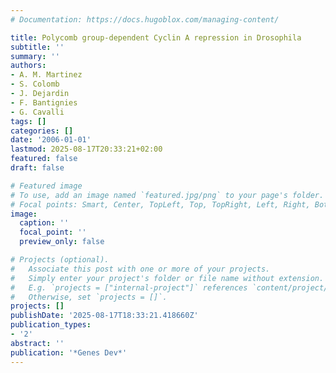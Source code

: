 ```yaml
---
# Documentation: https://docs.hugoblox.com/managing-content/

title: Polycomb group-dependent Cyclin A repression in Drosophila
subtitle: ''
summary: ''
authors:
- A. M. Martinez
- S. Colomb
- J. Dejardin
- F. Bantignies
- G. Cavalli
tags: []
categories: []
date: '2006-01-01'
lastmod: 2025-08-17T20:33:21+02:00
featured: false
draft: false

# Featured image
# To use, add an image named `featured.jpg/png` to your page's folder.
# Focal points: Smart, Center, TopLeft, Top, TopRight, Left, Right, BottomLeft, Bottom, BottomRight.
image:
  caption: ''
  focal_point: ''
  preview_only: false

# Projects (optional).
#   Associate this post with one or more of your projects.
#   Simply enter your project's folder or file name without extension.
#   E.g. `projects = ["internal-project"]` references `content/project/deep-learning/index.md`.
#   Otherwise, set `projects = []`.
projects: []
publishDate: '2025-08-17T18:33:21.418660Z'
publication_types:
- '2'
abstract: ''
publication: '*Genes Dev*'
---
```

